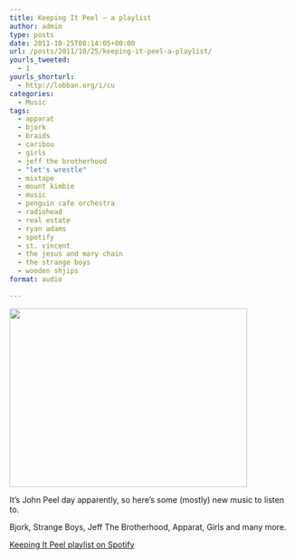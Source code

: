 ```yaml
---
title: Keeping It Peel – a playlist
author: admin
type: posts
date: 2011-10-25T08:14:05+00:00
url: /posts/2011/10/25/keeping-it-peel-a-playlist/
yourls_tweeted:
  - 1
yourls_shorturl:
  - http://lobban.org/i/cu
categories:
  - Music
tags:
  - apparat
  - bjork
  - braids
  - caribou
  - girls
  - jeff the brotherhood
  - "let's wrestle"
  - mixtape
  - mount kimbie
  - music
  - penguin cafe orchestra
  - radiohead
  - real estate
  - ryan adams
  - spotify
  - st. vincent
  - the jesus and mary chain
  - the strange boys
  - wooden shjips
format: audio

---
```

<img class="aligncenter size-full wp-image-1469216219" title="john-peel-wants-you-to-fuck-off" src="https://lobban.org/wp-content/uploads/2011/10/john-peel-wants-you-to-fuck-off.jpeg" alt="" width="420" height="315" srcset="https://lobban.org/wp-content/uploads/2011/10/john-peel-wants-you-to-fuck-off.jpeg 420w, https://lobban.org/wp-content/uploads/2011/10/john-peel-wants-you-to-fuck-off-300x225.jpeg 300w" sizes="(max-width: 420px) 100vw, 420px" />

It&#8217;s John Peel day apparently, so here&#8217;s some (mostly) new music to listen to.

Bjork, Strange Boys, Jeff The Brotherhood, Apparat, Girls and many more.

[Keeping It Peel playlist on Spotify][1]

 [1]: http://open.spotify.com/user/nonimage/playlist/2bwhSVDQFJPT9t57LMRsyK "Keeping It Peel playlist"